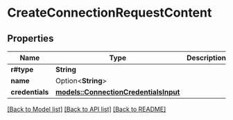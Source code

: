 # CreateConnectionRequestContent

## Properties

Name | Type | Description | Notes
------------ | ------------- | ------------- | -------------
**r#type** | **String** |  | 
**name** | Option<**String**> |  | [optional]
**credentials** | [**models::ConnectionCredentialsInput**](ConnectionCredentialsInput.md) |  | 

[[Back to Model list]](../README.md#documentation-for-models) [[Back to API list]](../README.md#documentation-for-api-endpoints) [[Back to README]](../README.md)


